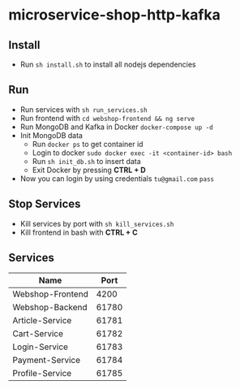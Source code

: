 # microservice-shop-http-kafka
## Install
* Run `sh install.sh` to install all nodejs dependencies
## Run
* Run services with `sh run_services.sh`
* Run frontend with `cd webshop-frontend && ng serve`
* Run MongoDB and Kafka in Docker `docker-compose up -d`
* Init MongoDB data
  * Run `docker ps` to get container id
  * Login to docker `sudo docker exec -it <container-id> bash`
  * Run `sh init_db.sh` to insert data
  * Exit Docker by pressing __CTRL + D__
* Now you can login by using credentials `tu@gmail.com` `pass`
## Stop Services
* Kill services by port with `sh kill_services.sh`
* Kill frontend in bash with __CTRL + C__
## Services
| Name | Port |
| - | - |
| Webshop-Frontend | 4200 |
| Webshop-Backend | 61780 |
| Article-Service | 61781 |
| Cart-Service | 61782 |
| Login-Service | 61783 |
| Payment-Service | 61784 |
| Profile-Service | 61785 |
